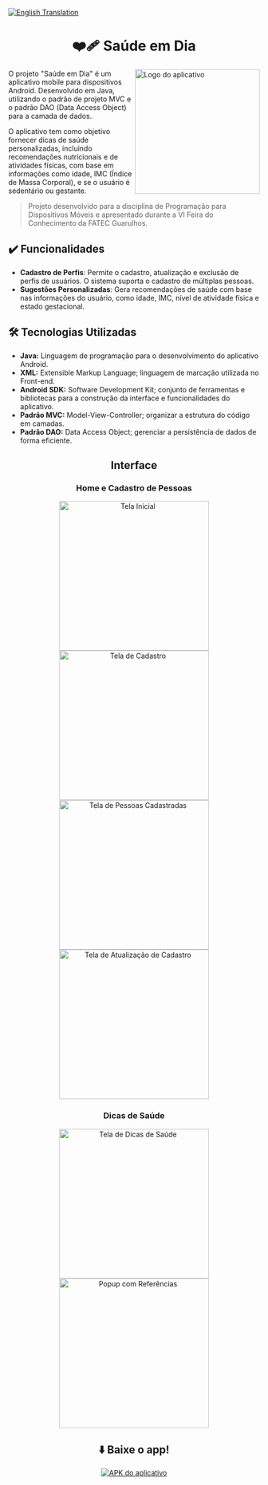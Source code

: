 [![English Translation](https://img.shields.io/badge/English%20Translation-2d314a?style=for-the-badge)](https://github.com/gabriellabueno/saude-em-dia/blob/main/README-translation.md) 

<div align="center">
  
# ❤️‍🩹 Saúde em Dia </h1> 

</div>

<a href="https://github.com/gabriellabueno/saude-em-dia">
 <img src="https://github.com/gabriellabueno/saude-em-dia/blob/main/imagens/logo.png" width="250px" alt="Logo do aplicativo" align="right"> 
</a>

O projeto "Saúde em Dia" é um aplicativo mobile para dispositivos Android. Desenvolvido em Java, utilizando o padrão de projeto MVC e o padrão DAO (Data Access Object) para a camada de dados. 

O aplicativo tem como objetivo fornecer dicas de saúde personalizadas, incluindo recomendações nutricionais e de atividades físicas, com base em informações como idade, IMC (Índice de Massa Corporal), e se o usuário é sedentário ou gestante.

> Projeto desenvolvido para a disciplina de Programação para Dispositivos Móveis e apresentado durante a VI Feira do Conhecimento da FATEC Guarulhos.


## ✔️ Funcionalidades

- **Cadastro de Perfis**: Permite o cadastro, atualização e exclusão de perfis de usuários. O sistema suporta o cadastro de múltiplas pessoas.
- **Sugestões Personalizadas**: Gera recomendações de saúde com base nas informações do usuário, como idade, IMC, nível de atividade física e estado gestacional.

## :hammer_and_wrench: Tecnologias Utilizadas

- **Java:** Linguagem de programação para o desenvolvimento do aplicativo Android.
- **XML:** Extensible Markup Language; linguagem de marcação utilizada no Front-end.
- **Android SDK:** Software Development Kit; conjunto de ferramentas e bibliotecas para a construção da interface e funcionalidades do aplicativo.
- **Padrão MVC:** Model-View-Controller; organizar a estrutura do código em camadas.
- **Padrão DAO:** Data Access Object; gerenciar a persistência de dados de forma eficiente.

<h2 align="center">Interface</h2>

<div align="center">

### Home e Cadastro de Pessoas

<img src="https://github.com/gabriellabueno/saude-em-dia/blob/main/imagens/home.jpeg" width="300px" alt="Tela Inicial">  

<img src="https://github.com/gabriellabueno/saude-em-dia/blob/main/imagens/cadastro.jpg" width="300px" alt="Tela de Cadastro">  

<img src="https://github.com/gabriellabueno/saude-em-dia/blob/main/imagens/pessoas-cadastradas.jpg" width="300px" alt="Tela de Pessoas Cadastradas">  
    
<img src="https://github.com/gabriellabueno/saude-em-dia/blob/main/imagens/atualizar-cadastro.jpg" width="300px" alt="Tela de Atualização de Cadastro">  

### Dicas de Saúde

<img src="https://github.com/gabriellabueno/saude-em-dia/blob/main/imagens/dica-saude.jpg" width="300px"  alt="Tela de Dicas de Saúde">  

<img src="https://github.com/gabriellabueno/saude-em-dia/blob/main/imagens/referencias.jpg" width="300px" alt="Popup com Referências">  

</div>

<div align="center">

## ⬇️ Baixe o app!

[![APK do aplicativo](https://img.shields.io/badge/Baixar%20APK-black?style=for-the-badge&logo=android)](https://github.com/gabriellabueno/saude-em-dia/blob/main/apk/saude-em-dia.apk)  

</div>
